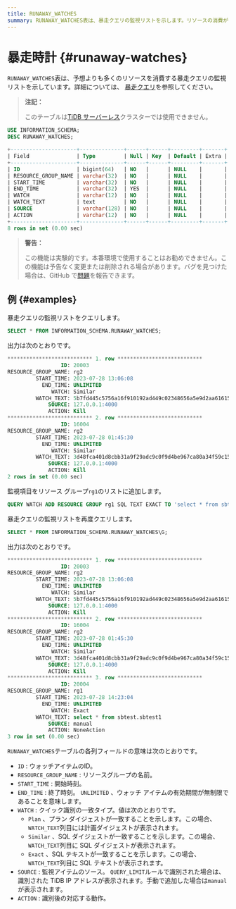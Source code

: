 ```yaml
---
title: RUNAWAY_WATCHES
summary: RUNAWAY_WATCHES表は、暴走クエリの監視リストを示します。リソースの消費が予想よりも多いクエリを監視します。この機能は実験的であり、本番環境での使用はお勧めできません。監視項目をリソース グループに追加することができます。RUNAWAY_WATCHESテーブルの各列フィールドには、ID、リソースグループ名、開始時刻、終了時刻、監視タイプ、ソース、およびアクションが含まれます。
---
```


# 暴走時計 {#runaway-watches}

`RUNAWAY_WATCHES`表は、予想よりも多くのリソースを消費する暴走クエリの監視リストを示しています。詳細については、 [暴走クエリ](/tidb-resource-control.md#manage-queries-that-consume-more-resources-than-expected-runaway-queries)を参照してください。

> **注記：**
>
> このテーブルは[TiDB サーバーレス](https://docs.pingcap.com/tidbcloud/select-cluster-tier#tidb-serverless)クラスターでは使用できません。

```sql
USE INFORMATION_SCHEMA;
DESC RUNAWAY_WATCHES;
```

```sql
+---------------------+--------------+------+------+---------+-------+
| Field               | Type         | Null | Key  | Default | Extra |
+---------------------+--------------+------+------+---------+-------+
| ID                  | bigint(64)   | NO   |      | NULL    |       |
| RESOURCE_GROUP_NAME | varchar(32)  | NO   |      | NULL    |       |
| START_TIME          | varchar(32)  | NO   |      | NULL    |       |
| END_TIME            | varchar(32)  | YES  |      | NULL    |       |
| WATCH               | varchar(12)  | NO   |      | NULL    |       |
| WATCH_TEXT          | text         | NO   |      | NULL    |       |
| SOURCE              | varchar(128) | NO   |      | NULL    |       |
| ACTION              | varchar(12)  | NO   |      | NULL    |       |
+---------------------+--------------+------+------+---------+-------+
8 rows in set (0.00 sec)
```

> **警告：**
>
> この機能は実験的です。本番環境で使用することはお勧めできません。この機能は予告なく変更または削除される場合があります。バグを見つけた場合は、GitHub で[問題](https://github.com/pingcap/tidb/issues)を報告できます。

## 例 {#examples}

暴走クエリの監視リストをクエリします。

```sql
SELECT * FROM INFORMATION_SCHEMA.RUNAWAY_WATCHES;
```

出力は次のとおりです。

```sql
*************************** 1. row ***************************
                 ID: 20003
RESOURCE_GROUP_NAME: rg2
         START_TIME: 2023-07-28 13:06:08
           END_TIME: UNLIMITED
              WATCH: Similar
         WATCH_TEXT: 5b7fd445c5756a16f910192ad449c02348656a5e9d2aa61615e6049afbc4a82e
             SOURCE: 127.0.0.1:4000
             ACTION: Kill
*************************** 2. row ***************************
                 ID: 16004
RESOURCE_GROUP_NAME: rg2
         START_TIME: 2023-07-28 01:45:30
           END_TIME: UNLIMITED
              WATCH: Similar
         WATCH_TEXT: 3d48fca401d8cbb31a9f29adc9c0f9d4be967ca80a34f59c15f73af94e000c84
             SOURCE: 127.0.0.1:4000
             ACTION: Kill
2 rows in set (0.00 sec)
```

監視項目をリソース グループ`rg1`のリストに追加します。

```sql
QUERY WATCH ADD RESOURCE GROUP rg1 SQL TEXT EXACT TO 'select * from sbtest.sbtest1';
```

暴走クエリの監視リストを再度クエリします。

```sql
SELECT * FROM INFORMATION_SCHEMA.RUNAWAY_WATCHES\G;
```

出力は次のとおりです。

```sql
*************************** 1. row ***************************
                 ID: 20003
RESOURCE_GROUP_NAME: rg2
         START_TIME: 2023-07-28 13:06:08
           END_TIME: UNLIMITED
              WATCH: Similar
         WATCH_TEXT: 5b7fd445c5756a16f910192ad449c02348656a5e9d2aa61615e6049afbc4a82e
             SOURCE: 127.0.0.1:4000
             ACTION: Kill
*************************** 2. row ***************************
                 ID: 16004
RESOURCE_GROUP_NAME: rg2
         START_TIME: 2023-07-28 01:45:30
           END_TIME: UNLIMITED
              WATCH: Similar
         WATCH_TEXT: 3d48fca401d8cbb31a9f29adc9c0f9d4be967ca80a34f59c15f73af94e000c84
             SOURCE: 127.0.0.1:4000
             ACTION: Kill
*************************** 3. row ***************************
                 ID: 20004
RESOURCE_GROUP_NAME: rg1
         START_TIME: 2023-07-28 14:23:04
           END_TIME: UNLIMITED
              WATCH: Exact
         WATCH_TEXT: select * from sbtest.sbtest1
             SOURCE: manual
             ACTION: NoneAction
3 row in set (0.00 sec)
```

`RUNAWAY_WATCHES`テーブルの各列フィールドの意味は次のとおりです。

-   `ID` : ウォッチアイテムのID。
-   `RESOURCE_GROUP_NAME` : リソースグループの名前。
-   `START_TIME` : 開始時刻。
-   `END_TIME` : 終了時刻。 `UNLIMITED` 、ウォッチ アイテムの有効期間が無制限であることを意味します。
-   `WATCH` : クイック識別の一致タイプ。値は次のとおりです。
    -   `Plan` 、プラン ダイジェストが一致することを示します。この場合、 `WATCH_TEXT`列目には計画ダイジェストが表示されます。
    -   `Similar` 、SQL ダイジェストが一致することを示します。この場合、 `WATCH_TEXT`列目に SQL ダイジェストが表示されます。
    -   `Exact` 、SQL テキストが一致することを示します。この場合、 `WATCH_TEXT`列目に SQL テキストが表示されます。
-   `SOURCE` : 監視アイテムのソース。 `QUERY_LIMIT`ルールで識別された場合は、識別された TiDB IP アドレスが表示されます。手動で追加した場合は`manual`が表示されます。
-   `ACTION` : 識別後の対応する動作。
